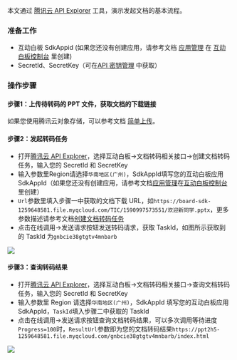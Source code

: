 本文通过 [腾讯云 API Explorer](https://console.cloud.tencent.com/api/explorer?Product=tiw&Version=2019-09-19&Action=CreateTranscode&SignVersion=) 工具，演示发起文档的基本流程。

### 准备工作
- 互动白板 SdkAppid (如果您还没有创建应用，请参考文档 [应用管理](../../控制台指南/应用管理.md) 在 [互动白板控制台](https://console.cloud.tencent.com/tiw/app) 里创建)
- SecretId、SecretKey（可在[API 密钥管理](https://console.cloud.tencent.com/cam/capi) 中获取）

### 操作步骤
#### 步骤1：上传待转码的 PPT 文件，获取文档的下载链接
如果您使用腾讯云对象存储，可以参考文档 [简单上传](https://cloud.tencent.com/document/product/436/14113)。

#### 步骤2：发起转码任务
   - 打开[腾讯云 API Explorer](https://console.cloud.tencent.com/api/explorer?Product=tiw&Version=2019-09-19&Action=CreateTranscode&SignVersion=)，选择互动白板->文档转码相关接口->创建文档转码任务，输入您的 SecretId 和 SecretKey
   - 输入参数里Region请选择`华南地区(广州)`，SdkAppId填写您的互动白板应用SdkAppId（如果您还没有创建应用，请参考文档[应用管理](../../控制台指南/应用管理.md)在[互动白板控制台](https://console.cloud.tencent.com/tiw/app)里创建）
   - `Url`参数里填入步骤一中获取的文档下载 URL，如`https://board-sdk-1259648581.file.myqcloud.com/TIC/1590997573551/欢迎新同学.pptx`，更多参数描述请参考文档[创建文档转码任务](https://cloud.tencent.com/document/product/1137/40060)
   - 点击在线调用->发送请求按钮发送转码请求，获取 TaskId，如图所示获取到的 TaskId 为`gnbcie38gtgtv4mnbarb`


![](https://main.qcloudimg.com/raw/83884ec74e199e06f19fe2da790fc4c4.png)

#### 步骤3：查询转码结果
   - 打开[腾讯云 API Explorer](https://console.cloud.tencent.com/api/explorer?Product=tiw&Version=2019-09-19&Action=DescribeTranscode&SignVersion=)，选择互动白板->文档转码相关接口->查询文档转码任务，输入您的 SecretId 和 SecretKey
   - 输入参数里 Region 请选择`华南地区(广州)`，SdkAppId 填写您的互动白板应用 SdkAppId，`TaskId`填入步骤二中获取的 TaskId
   - 点击在线调用->发送请求按钮查询文档转码结果，可以多次调用等待进度`Progress=100`时，`ResultUrl`参数即为您的文档转码结果`https://ppt2h5-1259648581.file.myqcloud.com/gnbcie38gtgtv4mnbarb/index.html`

![](https://main.qcloudimg.com/raw/9a2a06b9d0fe61f64c59476ff5a74260.png)